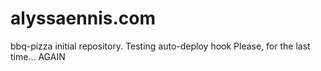 # alyssaennis.com 
bbq-pizza initial repository.
Testing auto-deploy hook
Please, for the last time...
AGAIN
